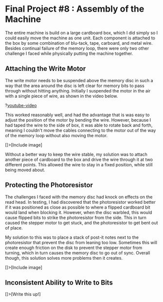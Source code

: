 # Final Project #8 : Assembly of the Machine

The entire machine is build on a large cardboard box, which I did simply so I could easily move the machine as one unit. Each component is attached to the box by some combination of blu-tack, tape, carboard, and metal wire. Besides continual failure of the memory loop, there were only two other challenge I faced while physically putting the machine together.


## Attaching the Write Motor
The write motor needs to be suspended above the memory disc in such a way that the area around the disc is left clear for memory bits to pass through without hitting anything. Initially I suspended the motor in the air with a single piece of wire, as shown in the video below.

?[youtube-video](gLwQKJ8Hqf4)

This worked reasonably well, and had the advantage that is was easy to adjust the position of the motor by bending the wire. However, because I had taped the wire to the side of box, it was able to rotate back and forth, meaning I couldn't move the cables connecting to the motor out of the way of the memory loop without also moving the motor.

[]>[Include image]

Without a better way to keep the wire stable, my solution was to attach another piece of cardboard to the box and drive the wire through it at two different points. This allowed the wire to stay in a fixed position, while still being moved about.


## Protecting the Photoresistor
The challenges I faced with the memory disc had knock on effects on the read head. In testing, I had discovered that the photoresistor worked better if it was positioned as close as possible to where a flipped cardboard bit would land when blocking it. However, when the disc warbled, this would cause flipped bits to strike the photoresistor from the side. This in turn caused the stepper motor to get stuck, and the photoresistor to get bent out of place.

My solution to this was to place a stack of post-it notes next to the photoresistor that prevent the disc from leaning too low. Sometimes this will create enough friction on the disk to prevent the stepper motor from turning, which in turn causes the memory disc to go out of sync. Overall though, this solution solves more problems then it creates.

[]>[Include image]


## Inconsistent Ability to Write to Bits
[]>[Write this up!]
